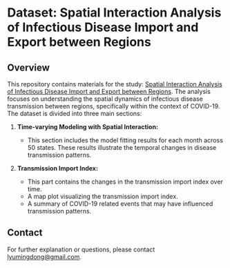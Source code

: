# Dataset: Spatial Interaction Analysis of Infectious Disease Import and Export between Regions

## Overview
This repository contains materials for the study: [Spatial Interaction Analysis of Infectious Disease Import and Export between Regions](https://www.mdpi.com/1660-4601/21/5/643). The analysis focuses on understanding the spatial dynamics of infectious disease transmission between regions, specifically within the context of COVID-19. The dataset is divided into three main sections:

1. **Time-varying Modeling with Spatial Interaction:**
   - This section includes the model fitting results for each month across 50 states. These results illustrate the temporal changes in disease transmission patterns.

2. **Transmission Import Index:**
   - This part contains the changes in the transmission import index over time.
   - A map plot visualizing the transmission import index.
   - A summary of COVID-19 related events that may have influenced transmission patterns.

## Contact
For further explanation or questions, please contact [lyumingdong@gmail.com](mailto:lyumingdong@gmail.com).
